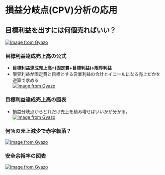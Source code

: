 # 損益分岐点(CPV)分析の応用  
## 目標利益を出すには何個売ればいい？  
[![Image from Gyazo](https://i.gyazo.com/d53ff27828a8d1596ac1d49c06793e38.png)](https://gyazo.com/d53ff27828a8d1596ac1d49c06793e38)
### 目標利益達成売上高の公式  
* **目標利益達成売上高=(固定費+目標利益)÷限界利益**    
* 限界利益が固定費と目標とする営業利益の合計とイコールになる売上だかを逆算で求める  
[![Image from Gyazo](https://i.gyazo.com/dd960322e6a0c667e04d7154cbe3d0a1.png)](https://gyazo.com/dd960322e6a0c667e04d7154cbe3d0a1)
### 目標利益達成売上高の図表  
* 損益分岐点からどれだけ売上を積み増せばいいかが分かる。  
[![Image from Gyazo](https://i.gyazo.com/29401264fa4cd6090813aeab7673150c.png)](https://gyazo.com/29401264fa4cd6090813aeab7673150c)
### 何％の売上減少で赤字転落？  
[![Image from Gyazo](https://i.gyazo.com/68254b99ffda95f4727290e8c261ce9d.png)](https://gyazo.com/68254b99ffda95f4727290e8c261ce9d)

### 安全余裕率の図表  
[![Image from Gyazo](https://i.gyazo.com/2b1e1b93f8268f57f1388761373690ff.png)](https://gyazo.com/2b1e1b93f8268f57f1388761373690ff)



